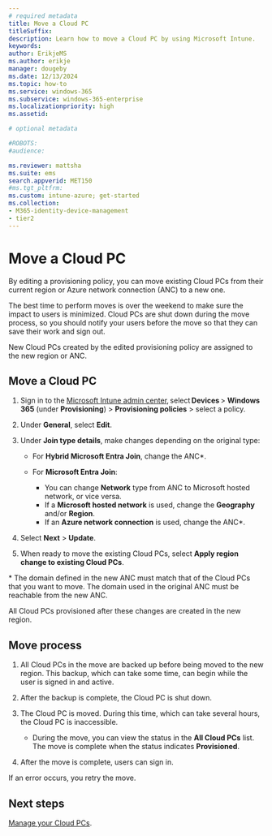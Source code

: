 ```yaml
---
# required metadata
title: Move a Cloud PC 
titleSuffix:
description: Learn how to move a Cloud PC by using Microsoft Intune.
keywords:
author: ErikjeMS  
ms.author: erikje
manager: dougeby
ms.date: 12/13/2024
ms.topic: how-to
ms.service: windows-365
ms.subservice: windows-365-enterprise
ms.localizationpriority: high
ms.assetid: 

# optional metadata

#ROBOTS:
#audience:

ms.reviewer: mattsha
ms.suite: ems
search.appverid: MET150
#ms.tgt_pltfrm:
ms.custom: intune-azure; get-started
ms.collection:
- M365-identity-device-management
- tier2
---
```


# Move a Cloud PC

By editing a provisioning policy, you can move existing Cloud PCs from their current region or Azure network connection (ANC) to a new one.

The best time to perform moves is over the weekend to make sure the impact to users is minimized. Cloud PCs are shut down during the move process, so you should notify your users before the move so that they can save their work and sign out.

New Cloud PCs created by the edited provisioning policy are assigned to the new region or ANC.

## Move a Cloud PC

1. Sign in to the [Microsoft Intune admin center](https://go.microsoft.com/fwlink/?linkid=2109431), select **Devices** > **Windows 365** (under **Provisioning**) > **Provisioning policies** > select a policy.
2. Under **General**, select **Edit**.
3. Under **Join type details**, make changes depending on the original type:
  
    - For **Hybrid Microsoft Entra Join**, change the ANC\*.
    - For **Microsoft Entra Join**:

      - You can change **Network** type from ANC to Microsoft hosted network, or vice versa.
      - If a **Microsoft hosted network** is used, change the **Geography** and/or **Region**.
      - If an **Azure network connection** is used, change the ANC\*.

4. Select **Next** > **Update**.
5. When ready to move the existing Cloud PCs, select **Apply region change to existing Cloud PCs**.

\* The domain defined in the new ANC must match that of the Cloud PCs that you want to move. The domain used in the original ANC must be reachable from the new ANC.

All Cloud PCs provisioned after these changes are created in the new region.

## Move process

1. All Cloud PCs in the move are backed up before being moved to the new region. This backup, which can take some time, can begin while the user is signed in and active.
2. After the backup is complete, the Cloud PC is shut down.
3. The Cloud PC is moved. During this time, which can take several hours, the Cloud PC is inaccessible.

    - During the move, you can view the status in the **All Cloud PCs** list. The move is complete when the status indicates **Provisioned**.

4. After the move is complete, users can sign in.

If an error occurs, you retry the move.

<!-- ########################## -->
## Next steps

[Manage your Cloud PCs](device-management-overview.md).
